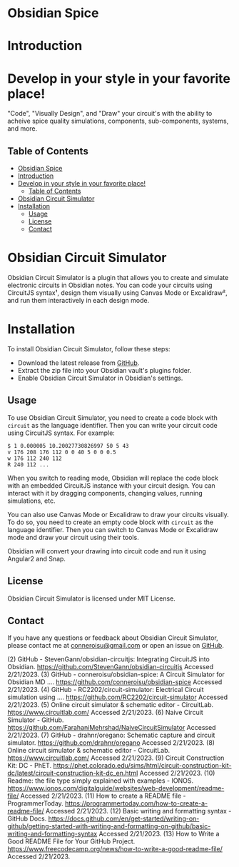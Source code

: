 # Obsidian Spice 

# Introduction



# Develop in your style in your favorite place!
"Code", "Visually Design", and "Draw" your circuit's with the ability to acheive spice quality simulations, components, sub-components, systems, and more. 

## Table of Contents

- [Obsidian Spice](#obsidian-spice)
- [Introduction](#introduction)
- [Develop in your style in your favorite place!](#develop-in-your-style-in-your-favorite-place)
  - [Table of Contents](#table-of-contents)
- [Obsidian Circuit Simulator](#obsidian-circuit-simulator)
- [Installation](#installation)
  - [Usage](#usage)
  - [License](#license)
  - [Contact](#contact)




# Obsidian Circuit Simulator

Obsidian Circuit Simulator is a plugin that allows you to create and simulate electronic circuits in Obsidian notes. You can code your circuits using CircuitJS syntax¹, design them visually using Canvas Mode or Excalidraw², and run them interactively in each design mode. 


# Installation

To install Obsidian Circuit Simulator, follow these steps:

- Download the latest release from [GitHub](https://github.com/conneroisu/obsidian-spice/releases).
- Extract the zip file into your Obsidian vault's plugins folder.
- Enable Obsidian Circuit Simulator in Obsidian's settings.

## Usage

To use Obsidian Circuit Simulator, you need to create a code block with `circuit` as the language identifier. Then you can write your circuit code using CircuitJS syntax. For example:

```circuit
$ 1 0.000005 10.20027730826997 50 5 43
v 176 208 176 112 0 0 40 5 0 0 0.5
w 176 112 240 112
R 240 112 ...
```

When you switch to reading mode, Obsidian will replace the code block with an embedded CircuitJS instance with your circuit design. You can interact with it by dragging components, changing values, running simulations, etc.

You can also use Canvas Mode or Excalidraw to draw your circuits visually. To do so, you need to create an empty code block with `circuit` as the language identifier. Then you can switch to Canvas Mode or Excalidraw mode and draw your circuit using their tools.

Obsidian will convert your drawing into circuit code and run it using Angular2 and Snap.

## License

Obsidian Circuit Simulator is licensed under MIT License.

## Contact

If you have any questions or feedback about Obsidian Circuit Simulator, please contact me at conneroisu@gmail.com or open an issue on [GitHub](https://github.com/conneroisu/obsidian-spice/issues).


(2) GitHub - StevenGann/obsidian-circuitjs: Integrating CircuitJS into Obsidian. https://github.com/StevenGann/obsidian-circuitjs Accessed 2/21/2023.
(3) GitHub - conneroisu/obsidian-spice: A Circuit Simulator for Obsidian MD .... https://github.com/conneroisu/obsidian-spice Accessed 2/21/2023.
(4) GitHub - RC2202/circuit-simulator: Electrical Circuit simulation using .... https://github.com/RC2202/circuit-simulator Accessed 2/21/2023.
(5) Online circuit simulator & schematic editor - CircuitLab. https://www.circuitlab.com/ Accessed 2/21/2023.
(6) Naive Circuit Simulator - GitHub. https://github.com/FarahaniMehrshad/NaiveCircuitSimulator Accessed 2/21/2023.
(7) GitHub - drahnr/oregano: Schematic capture and circuit simulator. https://github.com/drahnr/oregano Accessed 2/21/2023.
(8) Online circuit simulator & schematic editor - CircuitLab. https://www.circuitlab.com/ Accessed 2/21/2023.
(9) ‪Circuit Construction Kit: DC‬ - PhET. https://phet.colorado.edu/sims/html/circuit-construction-kit-dc/latest/circuit-construction-kit-dc_en.html Accessed 2/21/2023.
(10) Readme: the file type simply explained with examples - IONOS. https://www.ionos.com/digitalguide/websites/web-development/readme-file/ Accessed 2/21/2023.
(11) How to create a README file - ProgrammerToday. https://programmertoday.com/how-to-create-a-readme-file/ Accessed 2/21/2023.
(12) Basic writing and formatting syntax - GitHub Docs. https://docs.github.com/en/get-started/writing-on-github/getting-started-with-writing-and-formatting-on-github/basic-writing-and-formatting-syntax Accessed 2/21/2023.
(13) How to Write a Good README File for Your GitHub Project. https://www.freecodecamp.org/news/how-to-write-a-good-readme-file/ Accessed 2/21/2023.
